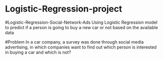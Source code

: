 # Logistic-Regression-project
#Logistic-Regression-Social-Network-Ads
Using Logistic Regression model to predict if a person is going to buy a new car or not based on the available data

#Problem
In a car company, a survey was done through social media advertising, in which companies want to find out which person is interested in buying a car and which is not?

